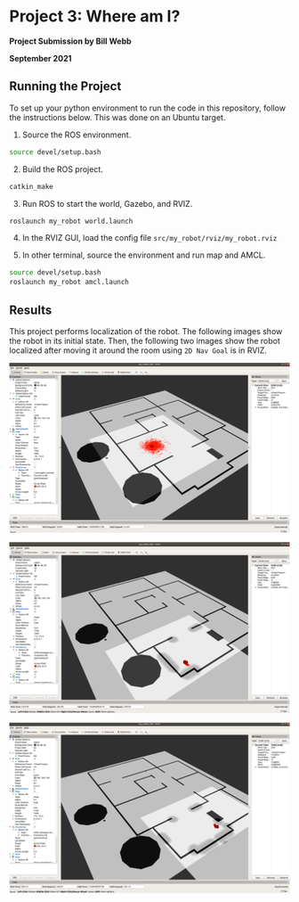 # Project 3: Where am I?

**Project Submission by Bill Webb**

**September 2021**

## Running the Project

To set up your python environment to run the code in this repository, follow the instructions below.  This was done on an Ubuntu target.

1. Source the ROS environment.

``` bash
source devel/setup.bash
```

2. Build the ROS project.

``` bash
catkin_make
```

3. Run ROS to start the world, Gazebo, and RVIZ.

``` bash
roslaunch my_robot world.launch
```

4. In the RVIZ GUI, load the config file `src/my_robot/rviz/my_robot.rviz`

5. In other terminal, source the environment and run map and AMCL.

``` bash
source devel/setup.bash
roslaunch my_robot amcl.launch
```

## Results

This project performs localization of the robot.  The following images show the robot in its initial state.  Then, the following two images show the robot localized after moving it around the room using `2D Nav Goal` is in RVIZ.

![Robot in Initial State](robot-start.png)

![Robot Moving](robot-moving.png)

![Robot in Final Location](robot-end.png)
